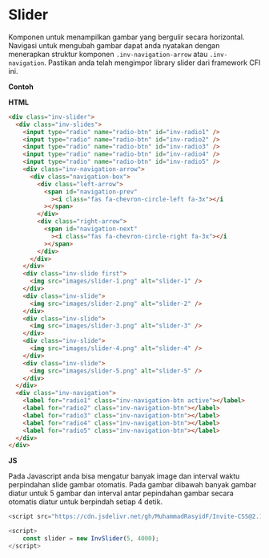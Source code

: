 # Slider

Komponen untuk menampilkan gambar yang bergulir secara horizontal. Navigasi untuk mengubah gambar dapat anda nyatakan dengan menerapkan struktur komponen `.inv-navigation-arrow` atau `.inv-navigation`. Pastikan anda telah mengimpor library slider dari framework CFI ini.

**Contoh**

**HTML**

```html
<div class="inv-slider">
  <div class="inv-slides">
    <input type="radio" name="radio-btn" id="inv-radio1" />
    <input type="radio" name="radio-btn" id="inv-radio2" />
    <input type="radio" name="radio-btn" id="inv-radio3" />
    <input type="radio" name="radio-btn" id="inv-radio4" />
    <input type="radio" name="radio-btn" id="inv-radio5" />
    <div class="inv-navigation-arrow">
      <div class="navigation-box">
        <div class="left-arrow">
          <span id="navigation-prev"
            ><i class="fas fa-chevron-circle-left fa-3x"></i
          ></span>
        </div>
        <div class="right-arrow">
          <span id="navigation-next"
            ><i class="fas fa-chevron-circle-right fa-3x"></i
          ></span>
        </div>
      </div>
    </div>
    <div class="inv-slide first">
      <img src="images/slider-1.png" alt="slider-1" />
    </div>
    <div class="inv-slide">
      <img src="images/slider-2.png" alt="slider-2" />
    </div>
    <div class="inv-slide">
      <img src="images/slider-3.png" alt="slider-3" />
    </div>
    <div class="inv-slide">
      <img src="images/slider-4.png" alt="slider-4" />
    </div>
    <div class="inv-slide">
      <img src="images/slider-5.png" alt="slider-5" />
    </div>
  </div>
  <div class="inv-navigation">
    <label for="radio1" class="inv-navigation-btn active"></label>
    <label for="radio2" class="inv-navigation-btn"></label>
    <label for="radio3" class="inv-navigation-btn"></label>
    <label for="radio4" class="inv-navigation-btn"></label>
    <label for="radio5" class="inv-navigation-btn"></label>
  </div>
</div>
```

**JS**

Pada Javascript anda bisa mengatur banyak image dan interval waktu perpindahan slide gambar otomatis. Pada gambar dibawah banyak gambar diatur untuk 5 gambar dan interval antar pepindahan gambar secara otomatis diatur untuk berpindah setiap 4 detik.

```js
<script src="https://cdn.jsdelivr.net/gh/MuhammadRasyidF/Invite-CSS@2.1.0/dist/js/slider.js"></script>

<script>
    const slider = new InvSlider(5, 4000);
</script>
```

<!-- <div class="inv-slider">
  <div class="inv-slides">
    <input type="radio" name="radio-btn" id="inv-radio1" />
    <input type="radio" name="radio-btn" id="inv-radio2" />
    <input type="radio" name="radio-btn" id="inv-radio3" />
    <input type="radio" name="radio-btn" id="inv-radio4" />
    <input type="radio" name="radio-btn" id="inv-radio5" />
    <div class="inv-navigation-arrow">
      <div class="navigation-box">
        <div class="left-arrow">
          <span id="navigation-prev"
            ><i class="fas fa-chevron-circle-left fa-3x"></i
          ></span>
        </div>
        <div class="right-arrow">
          <span id="navigation-next"
            ><i class="fas fa-chevron-circle-right fa-3x"></i
          ></span>
        </div>
      </div>
    </div>
    <div class="inv-slide first">
      <img src="https://muhammadrasyidf.github.io/CFI-Docs/asset_images/slider-1.png" alt="slider-1" />
    </div>
    <div class="inv-slide">
      <img src="https://muhammadrasyidf.github.io/CFI-Docs/asset_images/slider-2.png" alt="slider-2" />
    </div>
    <div class="inv-slide">
      <img src="https://muhammadrasyidf.github.io/CFI-Docs/asset_images/slider-3.png" alt="slider-3" />
    </div>
    <div class="inv-slide">
      <img src="https://muhammadrasyidf.github.io/CFI-Docs/asset_images/slider-4.png" alt="slider-4" />
    </div>
    <div class="inv-slide">
      <img src="https://muhammadrasyidf.github.io/CFI-Docs/asset_images/slider-5.png" alt="slider-5" />
    </div>
  </div>
  <div class="inv-navigation">
    <label for="radio1" class="inv-navigation-btn active"></label>
    <label for="radio2" class="inv-navigation-btn"></label>
    <label for="radio3" class="inv-navigation-btn"></label>
    <label for="radio4" class="inv-navigation-btn"></label>
    <label for="radio5" class="inv-navigation-btn"></label>
  </div>
</div>

<script>
    const slider = new InvSlider(5, 4000);
</script> -->
